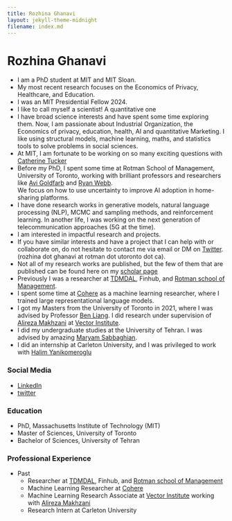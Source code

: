 ```yaml
---
title: Rozhina Ghanavi
layout: jekyll-theme-midnight
filename: index.md
--- 
```


# Rozhina Ghanavi


- I am a PhD student at MIT and MIT Sloan.<br/>
- My most recent research focuses on the Economics of Privacy, Healthcare, and Education.
- I was an MIT Presidential Fellow 2024.<br/> 
- I like to call myself a scientist! A quantitative one<br/> 
- I have broad science interests and have spent some time exploring them. Now, I am passionate about Industrial Organization, the Economics of privacy, education, health, AI and quantitative Marketing. I like using structural models, machine learning, maths, and statistics tools to solve problems in social sciences. <br/>
- At MIT, I am fortunate to be working on so many exciting questions with [Catherine Tucker](https://mitmgmtfaculty.mit.edu/cetucker/) 
- Before my PhD, I spent some time at Rotman School of Management, University of Toronto, working with brilliant professors and researchers like [Avi Goldfarb](https://www.avigoldfarb.com/) and [Ryan Webb](http://ryan-webb.com/). <br/> We focus on how to use uncertainty to improve AI adoption in home-sharing platforms.
- I have done research works in generative models, natural language processing (NLP), MCMC and sampling methods, and reinforcement learning. In another life, I was working on the next generation of telecommunication approaches (5G at the time). <br/>
- I am interested in impactful research and projects. <br/>
- If you have similar interests and have a project that I can help with or collaborate on, do not hesitate to contact me via email or DM on [Twitter](https://twitter.com/_ghnn_). (rozhina dot ghanavi at rotman dot utoronto dot ca). <br/>
- Not all of my research works are published, but the few of them that are published can be found here on my [scholar page](https://scholar.google.ca/citations?user=zbrHCycAAAAJ&hl=en)<br/>
- Previously I was a researcher at [TDMDAL](https://www.rotman.utoronto.ca/FacultyAndResearch/EducationCentres/TDMDAL), Finhub, and [Rotman school of Management](https://www.rotman.utoronto.ca/).
- I spent some time at [Cohere](https://cohere.ai/) as a machine learning researcher, where I trained large representational language models.<br/> 
- I got my Masters from the University of Toronto in 2021, where I was advised by Professor [Ben Liang](https://www.comm.utoronto.ca/~liang/). I did research under supervision of [Alireza Makhzani](http://www.alireza.ai/) at [Vector Institute](https://vectorinstitute.ai/).<br/>
- I did my undergraduate studies at the University of Tehran. I was advised by amazing [Maryam Sabbaghian](https://scholar.google.com/citations?user=fCts8c0AAAAJ&hl=en).
- I did an internship at Carleton University, and I was privileged to work with [Halim Yanikomeroglu](https://www.sce.carleton.ca/faculty/yanikomeroglu.html)

### Social Media
- [LinkedIn](https://www.linkedin.com/in/rozhina-ghanavi) <br/>
- [twitter](https://twitter.com/_ghnn_)

### Education 
- PhD, Massachusetts Institute of Technology (MIT)
- Master of Sciences, University of Toronto
- Bachelor of Sciences, University of Tehran 

### Professional Experience
- Past
  - Researcher at [TDMDAL](https://www.rotman.utoronto.ca/FacultyAndResearch/EducationCentres/TDMDAL), Finhub, and [Rotman school of Management](https://www.rotman.utoronto.ca/)
  - Machine Learning Researcher at [Cohere](https://cohere.ai/)
  - Machine Learning Research Associate at [Vector Institute](https://vectorinstitute.ai/) working with [Alireza Makhzani](http://www.alireza.ai/)
  - Research Intern	at Carleton University

